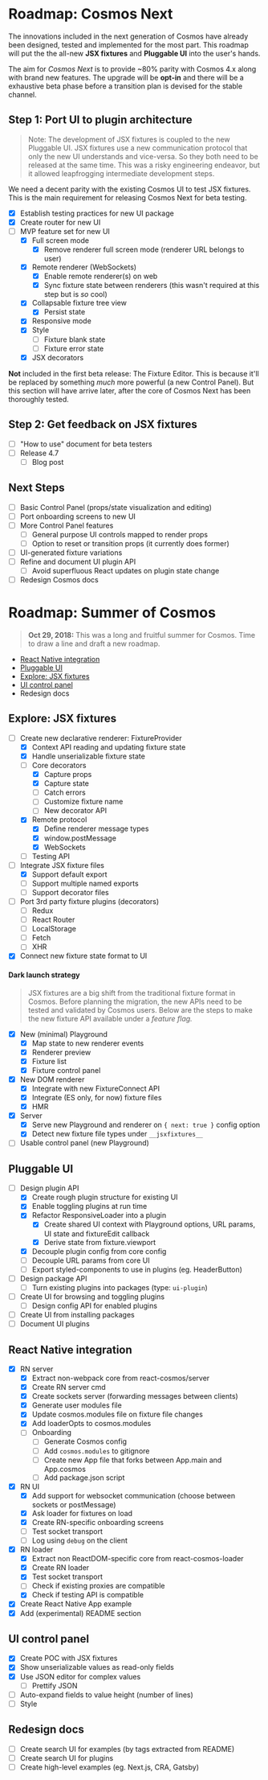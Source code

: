 # Roadmap: Cosmos Next

The innovations included in the next generation of Cosmos have already been designed, tested and implemented for the most part. This roadmap will put the the all-new **JSX fixtures** and **Pluggable UI** into the user's hands.

The aim for _Cosmos Next_ is to provide ~80% parity with Cosmos 4.x along with brand new features. The upgrade will be **opt-in** and there will be a exhaustive beta phase before a transition plan is devised for the stable channel.

## Step 1: Port UI to plugin architecture

> Note: The development of JSX fixtures is coupled to the new Pluggable UI. JSX fixtures use a new communication protocol that only the new UI understands and vice-versa. So they both need to be released at the same time. This was a risky engineering endeavor, but it allowed leapfrogging intermediate development steps.

We need a decent parity with the existing Cosmos UI to test JSX fixtures. This is the main requirement for releasing Cosmos Next for beta testing.

- [x] Establish testing practices for new UI package
- [x] Create router for new UI
- [ ] MVP feature set for new UI
  - [x] Full screen mode
    - [x] Remove renderer full screen mode (renderer URL belongs to user)
  - [x] Remote renderer (WebSockets)
    - [x] Enable remote renderer(s) on web
    - [x] Sync fixture state between renderers (this wasn't required at this step but is _so_ cool)
  - [x] Collapsable fixture tree view
    - [x] Persist state
  - [x] Responsive mode
  - [x] Style
    - [ ] Fixture blank state
    - [ ] Fixture error state
  - [x] JSX decorators

**Not** included in the first beta release: The Fixture Editor. This is because it'll be replaced by something _much_ more powerful (a new Control Panel). But this section will have arrive later, after the core of Cosmos Next has been thoroughly tested.

## Step 2: Get feedback on JSX fixtures

- [ ] "How to use" document for beta testers
- [ ] Release 4.7
  - [ ] Blog post

## Next Steps

- [ ] Basic Control Panel (props/state visualization and editing)
- [ ] Port onboarding screens to new UI
- [ ] More Control Panel features
  - [ ] General purpose UI controls mapped to render props
  - [ ] Option to reset or transition props (it currently does former)
- [ ] UI-generated fixture variations
- [ ] Refine and document UI plugin API
  - [ ] Avoid superfluous React updates on plugin state change
- [ ] Redesign Cosmos docs

# Roadmap: Summer of Cosmos

> **Oct 29, 2018:** This was a long and fruitful summer for Cosmos. Time to draw a line and draft a new roadmap.

- [React Native integration](#react-native-integration)
- [Pluggable UI](#pluggable-ui)
- [Explore: JSX fixtures](#explore-jsx-fixtures)
- [UI control panel](#ui-control-panel)
- Redesign docs

## Explore: JSX fixtures

- [ ] Create new declarative renderer: FixtureProvider
  - [x] Context API reading and updating fixture state
  - [x] Handle unserializable fixture state
  - [ ] Core decorators
    - [x] Capture props
    - [x] Capture state
    - [ ] Catch errors
    - [ ] Customize fixture name
    - [ ] New decorator API
  - [x] Remote protocol
    - [x] Define renderer message types
    - [x] window.postMessage
    - [x] WebSockets
  - [ ] Testing API
- [ ] Integrate JSX fixture files
  - [x] Support default export
  - [ ] Support multiple named exports
  - [ ] Support decorator files
- [ ] Port 3rd party fixture plugins (decorators)
  - [ ] Redux
  - [ ] React Router
  - [ ] LocalStorage
  - [ ] Fetch
  - [ ] XHR
- [x] Connect new fixture state format to UI

#### Dark launch strategy

> JSX fixtures are a big shift from the traditional fixture format in Cosmos. Before planning the migration, the new APIs need to be tested and validated by Cosmos users. Below are the steps to make the new fixture API available under a _feature flag._

- [x] New (minimal) Playground
  - [x] Map state to new renderer events
  - [x] Renderer preview
  - [x] Fixture list
  - [x] Fixture control panel
- [x] New DOM renderer
  - [x] Integrate with new FixtureConnect API
  - [x] Integrate (ES only, for now) fixture files
  - [x] HMR
- [x] Server
  - [x] Serve new Playground and renderer on `{ next: true }` config option
  - [x] Detect new fixture file types under `__jsxfixtures__`
- [ ] Usable control panel (new Playground)

## Pluggable UI

- [ ] Design plugin API
  - [x] Create rough plugin structure for existing UI
  - [x] Enable toggling plugins at run time
  - [x] Refactor ResponsiveLoader into a plugin
    - [x] Create shared UI context with Playground options, URL params, UI state and fixtureEdit callback
    - [x] Derive state from fixture.viewport
  - [x] Decouple plugin config from core config
  - [ ] Decouple URL params from core UI
  - [ ] Export styled-components to use in plugins (eg. HeaderButton)
- [ ] Design package API
  - [ ] Turn existing plugins into packages (type: `ui-plugin`)
- [ ] Create UI for browsing and toggling plugins
  - [ ] Design config API for enabled plugins
- [ ] Create UI from installing packages
- [ ] Document UI plugins

## React Native integration

- [x] RN server
  - [x] Extract non-webpack core from react-cosmos/server
  - [x] Create RN server cmd
  - [x] Create sockets server (forwarding messages between clients)
  - [x] Generate user modules file
  - [x] Update cosmos.modules file on fixture file changes
  - [x] Add loaderOpts to cosmos.modules
  - [ ] Onboarding
    - [ ] Generate Cosmos config
    - [ ] Add `cosmos.modules` to gitignore
    - [ ] Create new App file that forks between App.main and App.cosmos
    - [ ] Add package.json script
- [x] RN UI
  - [x] Add support for websocket communication (choose between sockets or postMessage)
  - [x] Ask loader for fixtures on load
  - [x] Create RN-specific onboarding screens
  - [ ] Test socket transport
  - [ ] Log using `debug` on the client
- [x] RN loader
  - [x] Extract non ReactDOM-specific core from react-cosmos-loader
  - [x] Create RN loader
  - [x] Test socket transport
  - [ ] Check if existing proxies are compatible
  - [x] Check if testing API is compatible
- [x] Create React Native App example
- [x] Add (experimental) README section

## UI control panel

- [x] Create POC with JSX fixtures
- [x] Show unserializable values as read-only fields
- [x] Use JSON editor for complex values
  - [ ] Prettify JSON
- [ ] Auto-expand fields to value height (number of lines)
- [ ] Style

## Redesign docs

- [ ] Create search UI for examples (by tags extracted from README)
- [ ] Create search UI for plugins
- [ ] Create high-level examples (eg. Next.js, CRA, Gatsby)
